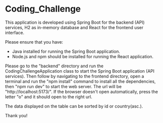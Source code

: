 # Coding_Challenge

This application is developed using Spring Boot for the backend (API) services, H2 as in-memory database and React for the frontend user interface.

Please ensure that you have:
- Java installed for running the Spring Boot application.
- Node.js and npm should be installed for running the React application.

Please go to the "backend" directory and run the CodingChallengeApplication class to start the Spring Boot application (API services).
Then follow by navigating to the frontend directory, open a terminal and run the "npm install" command to install all the dependencies, 
then "npm run dev" to start the web server. The url will be "http://localhost:5173/". If the browser doesn't open automatically, press the letter "o"
and it should open to the right url.

The data displayed on the table can be sorted by id or country(asc.).

Thank you!
